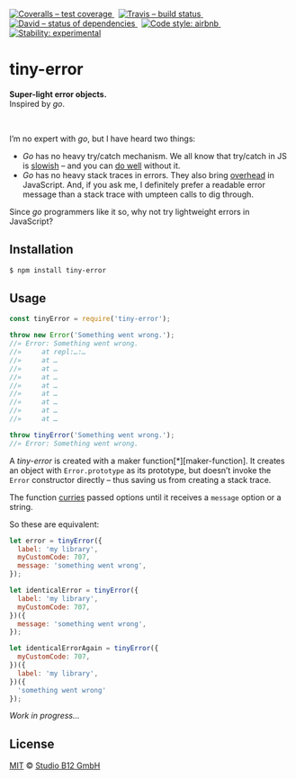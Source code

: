 [![Coveralls – test coverage
](https://img.shields.io/coveralls/studio-b12/tiny-error.svg?style=flat-square)
](https://coveralls.io/r/studio-b12/tiny-error)
 [![Travis – build status
](https://img.shields.io/travis/studio-b12/tiny-error/master.svg?style=flat-square)
](https://travis-ci.org/studio-b12/tiny-error)
 [![David – status of dependencies
](https://img.shields.io/david/studio-b12/tiny-error.svg?style=flat-square)
](https://david-dm.org/studio-b12/tiny-error)
 [![Code style: airbnb
](https://img.shields.io/badge/code%20style-airbnb-blue.svg?style=flat-square)
](https://github.com/airbnb/javascript)
 [![Stability: experimental
](https://img.shields.io/badge/stability-experimental-yellow.svg?style=flat-square)
](https://nodejs.org/api/documentation.html#documentation_stability_index)




tiny-error
==========

**Super-light error objects.**  
Inspired by *go*.

 

I’m no expert with *go*, but I have heard two things:

* *Go* has no heavy try/catch mechanism. We all know that try/catch in JS is [slowish](https://jsperf.com/try-catch-performance-overhead) – and you can [do well](http://stackoverflow.com/a/3217308/2816199) without it.
* *Go* has no heavy stack traces in errors. They also bring [overhead](http://jsperf.com/new-error-vs-custom-error-object) in JavaScript. And, if you ask me, I definitely prefer a readable error message than a stack trace with umpteen calls to dig through.

Since *go* programmers like it so, why not try lightweight errors in JavaScript?




Installation
------------

```sh
$ npm install tiny-error
```




Usage
-----

```js
const tinyError = require('tiny-error');

throw new Error('Something went wrong.');
//» Error: Something went wrong.
//»     at repl:…:…
//»     at …
//»     at …
//»     at …
//»     at …
//»     at …
//»     at …
//»     at …
//»     at …

throw tinyError('Something went wrong.');
//» Error: Something went wrong.
```


A *tiny-error* is created with a maker function[*][maker-function]. It creates an object with `Error.prototype` as its prototype, but doesn’t invoke the `Error` constructor directly – thus saving us from creating a stack trace.

The function [curries][] passed options until it receives a `message` option or a string.

[curries]:  http://en.wikipedia.org/wiki/Currying

So these are equivalent:

```js
let error = tinyError({
  label: 'my library',
  myCustomCode: 707,
  message: 'something went wrong',
});

let identicalError = tinyError({
  label: 'my library',
  myCustomCode: 707,
})({
  message: 'something went wrong',
});

let identicalErrorAgain = tinyError({
  myCustomCode: 707,
})({
  label: 'my library',
})({
  'something went wrong'
});
```


*Work in progress…*




License
-------

[MIT][] © [Studio B12 GmbH][]

[MIT]: ./License.md
[Studio B12 GmbH]: http://studio-b12.de

